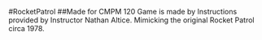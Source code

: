 #RocketPatrol
##Made for CMPM 120
Game is made by Instructions provided by Instructor Nathan Altice. Mimicking the original Rocket Patrol circa 1978.